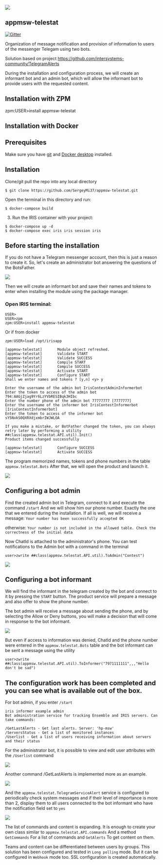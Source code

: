 ![](https://raw.githubusercontent.com/SergeyMi37/appmsw-telestat/main/doc/appmsw-tele.png)
## appmsw-telestat
[![Gitter](https://img.shields.io/badge/Available%20on-Intersystems%20Open%20Exchange-00b2a9.svg)](https://openexchange.intersystems.com/package/appmsw-telestat-1)

Organization of message notification and provision of information to users of the messenger Telegam using two bots.

Solution based on project
https://github.com/intersystems-community/TelegramAlerts

During the installation and configuration process, we will create an informant bot and an admin bot, which will allow the informant bot to provide users with the requested content.

## Installation with ZPM

zpm:USER>install appmsw-telestat

## Installation with Docker

## Prerequisites
Make sure you have [git](https://git-scm.com/book/en/v2/Getting-Started-Installing-Git) and [Docker desktop](https://www.docker.com/products/docker-desktop) installed.

## Installation 
Clone/git pull the repo into any local directory

```
$ git clone https://github.com/SergeyMi37/appmsw-telestat.git
```

Open the terminal in this directory and run:

```
$ docker-compose build
```

3. Run the IRIS container with your project:

```
$ docker-compose up -d
$ docker-compose exec iris iris session iris
```

## Before starting the installation

If you do not have a Telegram messenger account, then this is just a reason to create it.
So, let's create an administrator bot answering the questions of the BotsFather.

![](https://raw.githubusercontent.com/SergeyMi37/appmsw-telestat/main/doc/Screenshot_1.png)

Then we will create an informant bot and save their names and tokens to enter when installing the module using the package manager.

### Open IRIS terminal:

```
USER>
USER>zpm
zpm:USER>install appmsw-telestat
```
Or if from docker
```
zpm:USER>load /opt/irisapp

[appmsw-telestat]       Module object refreshed.
[appmsw-telestat]       Validate START
[appmsw-telestat]       Validate SUCCESS
[appmsw-telestat]       Compile START
[appmsw-telestat]       Compile SUCCESS
[appmsw-telestat]       Activate START
[appmsw-telestat]       Configure START
Shall we enter names and tokens ? [y,n] <y> y

Enter the username of the admin bot IrisContestAdminInformerbot 
Enter the token to access of the admin bot 794:AAGjZjag9Yr6LzYVbRESIBqk3HIbc 
Enter the number phone of the admin bot 77777777 [7777777]
Enter the username of the informer bot IrisContestInformerbot [IrisContestInformerbot]
Enter the token to access of the informer bot sY5NxkS0QXRXdjxmbrIWJWLOA 

If you make a mistake, or BotFather changed the token, you can always retry later by performing a utility ##class(appmsw.telestat.API.util).Init()
Product items changed successfully

[appmsw-telestat]       Configure SUCCESS
[appmsw-telestat]       Activate SUCCESS
```
The program memorized names, tokens and phone numbers in the table `appmsw.telestat.Bots`
After that, we will open the product and launch it.

![](https://raw.githubusercontent.com/SergeyMi37/appmsw-telestat/main/doc/Screenshot_7.png)

## Configuring a bot admin

Find the created admin bot in Telegram, connect to it and execute the command `/start`
And we will show him our phone number. Exactly the one that we entered during the installation.
If all is well, we will receive a message:
`Your number has been successfully accepted OK`
 
otherwise:
`Your number is not included in the allowed table. Check the correctness of the initial data`

Now ChatId is attached to the administrator's phone.
You can test notifications to the Admin bot with a command in the terminal
```
user>zwrite ##class(appmsw.telestat.API.util).ToAdmin("Contest")
```
![](https://raw.githubusercontent.com/SergeyMi37/appmsw-telestat/main/doc/Screenshot_8.png)

## Configuring a bot informant
We will find the informant in the telegram created by the bot and connect to it by pressing the `START` button.
The product service will prepare a message and also offer to show the phone number.

The bot admin will receive a message about sending the phone, and by selecting the Allow or Deny buttons, you will make a decision that will come in response to the bot informant.

![](https://raw.githubusercontent.com/SergeyMi37/appmsw-telestat/main/doc/Screenshot_3.png)

But even if access to information was denied, ChatId and the phone number were entered in the `appmsw.telestat.Bots` table and the bot informant can be sent a message using the utility
```
user>zwrite ##class(appmsw.telestat.API.util).ToInformer("7971111111",,,"Hello don't be sad")
```
## The configuration work has been completed and you can see what is available out of the box.

For bot admin, if you enter `/start`
```
iris informer example admin
Bot administration service for tracking Ensemble and IRIS servers. Can take commands: 

/GetLastAlerts - Get last alerts. Server: 'hp-msw'
/ServersStatus - Get a list of monitored instances
/Userlist - Get a list of users receiving information about servers and their status
```
For the administrator bot, it is possible to view and edit user attributes with the `/Userlist` command

![](https://raw.githubusercontent.com/SergeyMi37/appmsw-telestat/main/doc/Screenshot_4.png)

Another command /GetLastAlerts is implemented more as an example.

![](https://raw.githubusercontent.com/SergeyMi37/appmsw-telestat/main/doc/Screenshot_5.png)

And the `appmsw.telestat.TelegramServiceAlert` service is configured to periodically check system messages and if their level of importance is more than 2, display them to all users connected to the bot informant who have the notification field set to `yes`

![](https://raw.githubusercontent.com/SergeyMi37/appmsw-telestat/main/doc/Screenshot_6.png)

The list of commands and content is expanding. It is enough to create your own class similar to `appmsw.telestat.API.commands` And a method `GetCommands` For a list of commands and `GetAlerts` To get content on them.

Teams and content can be differentiated between users by groups.
This solution has been configured and tested in `Long polling` mode. But it can be configured in `Webhook` mode too.
SSL configuration is created automatically.
